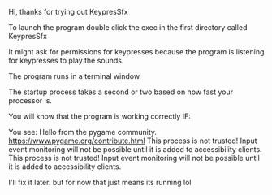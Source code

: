 Hi, thanks for trying out KeypresSfx

To launch the program double click the exec in the first directory called KeypresSfx

It might ask for permissions for keypresses because the program is listening for keypresses to play the sounds.

The program runs in a terminal window

The startup process takes a second or two based on how fast your processor is.

You will know that the program is working correctly IF:

You see:
Hello from the pygame community. https://www.pygame.org/contribute.html
This process is not trusted! Input event monitoring will not be possible until it is added to accessibility clients.
This process is not trusted! Input event monitoring will not be possible until it is added to accessibility clients.

I'll fix it later. but for now that just means its running lol
